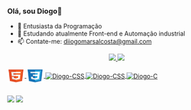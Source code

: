### Olá, sou Diogo👋

- 🔭 Entusiasta da Programação
- 🌱 Estudando atualmente Front-end e Automação industrial
- 📫 Contate-me: diiogomarsalcosta@gmail.com

<div align="center">
  <a href="https://github.com/D1ogooo">
  <img height="180em" src="https://github-readme-stats.vercel.app/api?username=D1ogooo&show_icons=true&theme=dracula&include_all_commits=true&count_private=true"/>
  <img height="180em" src="https://github-readme-stats.vercel.app/api/top-langs/?username=D1ogooo&layout=compact&langs_count=7&theme=dracula"/>
</div>
<div style="display: inline_block"><br>
  <img align="center" alt="Diogo-HTML" height="30" width="40" src="https://raw.githubusercontent.com/devicons/devicon/master/icons/html5/html5-original.svg"/>
  <img align="center" alt="Diogo-CSS" height="30" width="40" src="https://raw.githubusercontent.com/devicons/devicon/master/icons/css3/css3-original.svg"/>

<img align="center" alt="Diogo-CSS" height="30" width="40" src="https://cdn.jsdelivr.net/gh/devicons/devicon/icons/javascript/javascript-plain.svg"/>

  <img align="center" alt="Diogo-CSS" height="30" width="40" src="https://cdn.jsdelivr.net/gh/devicons/devicon/icons/git/git-original.svg" />

<!--   <img align="center" alt="Diogo-JavaScript" height="30" width="40" src="https://cdn.jsdelivr.net/gh/devicons/devicon/icons/javascript/javascript-original.svg"/> -->
  <img align="center" alt="Diogo-C" height="30" width="40" src="https://cdn.jsdelivr.net/gh/devicons/devicon/icons/c/c-original.svg"/>
</div>
  
  ##
 
<div> 
  <a href="https://instagram.com/diac.diogo_curas_e_libertacoes" target="_blank"><img src="https://img.shields.io/badge/-Instagram-%23E4405F?style=for-the-badge&logo=instagram&logoColor=white" target="_blank"></a>
  <a href = "mailto:contatodiiogomarsalcosta@gmail.com"><img src="https://img.shields.io/badge/-Gmail-%23333?style=for-the-badge&logo=gmail&logoColor=white" target="_blank"></a>
</div>
